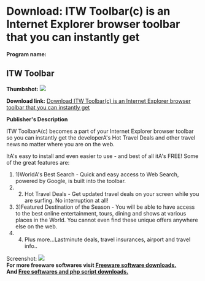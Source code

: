 # Download: ITW Toolbar(c) is an Internet Explorer browser toolbar that you can instantly get

**Program name:**

## ITW Toolbar

  
**Thumbshot:** ![](http://www.freewarefiles.com/screenshot/itw_toolbar_md.gif)   
  
**Download link:** [Download ITW Toolbar(c) is an Internet Explorer browser toolbar that you can instantly get](http://freesoftwares.boysofts.com/ITW-Toolbar_program_7153.html)  
  


**Publisher's Description**  
  


ITW ToolbarA(c) becomes a part of your Internet Explorer browser toolbar so you can instantly get the developerA's Hot Travel Deals and other travel news no matter where you are on the web. 

ItA's easy to install and even easier to use - and best of all itA's FREE! Some of the great features are:

  1. 1)WorldA's Best Search - Quick and easy access to Web Search, powered by Google, is built into the toolbar. 
  2. 2) Hot Travel Deals - Get updated travel deals on your screen while you are surfing. No interruption at all! 
  3. 3)Featured Destination of the Season - You will be able to have access to the best online entertainment, tours, dining and shows at various places in the World. You cannot even find these unique offers anywhere else on the web. 
  4. 4) Plus more...Lastminute deals, travel insurances, airport and travel info.. 

  
  
Screenshot: ![](http://www.freewarefiles.com/screenshot/itw_toolbar.gif)   
**For more freeware softwares visit [Freeware software downloads.](http://freesoftwares.boysofts.com/)**   
**And [Free softwares and php script downloads.](http://www.boysofts.com/)**
